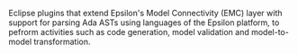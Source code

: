 Eclipse plugins that extend Epsilon's Model Connectivity (EMC) layer with support for parsing Ada ASTs using languages of the Epsilon platform, to pefrorm activities such as code generation, model validation and model-to-model transformation.
